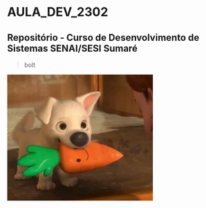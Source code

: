  # AULA_DEV_2302

## Repositório - Curso de Desenvolvimento de Sistemas SENAI/SESI Sumaré
> bolt

![This is an image](bolt01.jpg)
